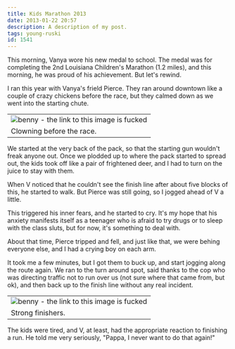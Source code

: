 ```yaml
---
title: Kids Marathon 2013
date: 2013-01-22 20:57
description: A description of my post.
tags: young-ruski
id: 1541
---
```

This morning, Vanya wore his new medal to school.  The medal was for completing the 2nd Louisiana Children's Marathon (1.2 miles), and this morning, he was proud of his achievement.  But let's rewind.

I ran this year with Vanya's frield Pierce.  They ran around downtown like a couple of crazy chickens before the race, but they calmed down as we went into the starting chute.

<table class="alignright" width="340px"><tr><td><img src="http://theskinnyonbenny.com/img/kidmaratho2.JPG" alt="benny - the link to this image is fucked" /></td></tr><tr><td caption">Clowning before the race.</td></tr></table>

We started at the very back of the pack, so that the starting gun wouldn't freak anyone out.  Once we plodded up to where the pack started to spread out, the kids took off like a pair of frightened deer, and I had to turn on the juice to stay with them. 

When V noticed that he couldn't see the finish line after about five blocks of this, he started to walk.  But Pierce was still going, so I jogged ahead of V a little.

This triggered his inner fears, and he started to cry.  It's my hope that his anxiety manifests itself as a teenager who is afraid to try drugs or to sleep with the class sluts, but for now, it's something to deal with.

About that time, Pierce tripped and fell, and just like that, we were behing everyone else, and I had a crying boy on each arm.

It took me a few minutes, but I got them to buck up, and start jogging along the route again.  We ran to the turn around spot, said thanks to the cop who was directing traffic not to run over us (not sure where that came from, but ok), and then back up to the finish line without any real incident.

<table class="alignright" width="340px"><tr><td><img src="http://theskinnyonbenny.com/img/kidmarathon1.JPG" alt="benny - the link to this image is fucked" /></td></tr><tr><td caption">Strong finishers.</td></tr></table>


The kids were tired, and V, at least, had the appropriate reaction to finishing a run.  He told me very seriously, "Pappa, I never want to do that again!"